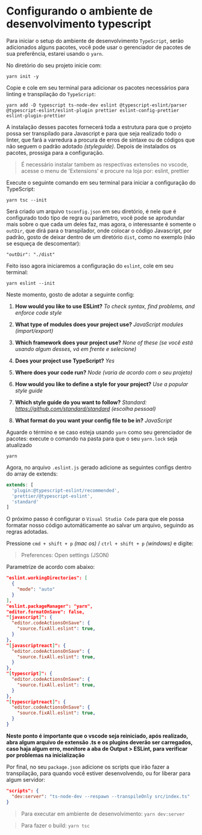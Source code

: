 # Configurando o ambiente de desenvolvimento typescript

Para iniciar o setup do ambiente de desenvolvimento `TypeScript`, serão adicionados alguns pacotes, você pode usar o gerenciador de pacotes de sua preferência, estarei usando o `yarn`.

No diretório do seu projeto inicie com:

    yarn init -y

Copie e cole em seu terminal para adicionar os pacotes necessários para linting e transpilação do `TypeScript`:

    yarn add -D typescript ts-node-dev eslint @typescript-eslint/parser @typescript-eslint/eslint-plugin prettier eslint-config-prettier eslint-plugin-prettier

A instalação desses pacotes fornecerá toda a estrutura para que o projeto possa ser transpilado para Javascript e para que seja realizado todo o linter, que fará a varredura a procura de erros de sintaxe ou de códigos que não seguem o padrão adotado _(styleguide)_. Depois de instalados os pacotes, prossiga para a configuração.

> É necessário instalar tambem as respectivas extensões no vscode, acesse o menu de 'Extensions' e procure na loja por: eslint, prettier

Execute o seguinte comando em seu terminal para iniciar a configuração do TypeScript:

    yarn tsc --init

Será criado um arquivo `tsconfig.json` em seu diretório, é nele que é configurado todo tipo de regra ou parâmetro, você pode se aprodundar mais sobre o que cada um deles faz, mas agora, o interessante é somente o `outDir`, que dirá para o transpilador, onde colocar o código Javascript, por padrão, gosto de deixar dentro de um diretório `dist`, como no exemplo (não se esqueça de descomentar):

    "outDir": "./dist"

Feito isso agora iniciaremos a configuração do `eslint`, cole em seu terminal:

    yarn eslint --init

Neste momento, gosto de adotar a seguinte config:

1. **How would you like to use ESLint?** _To check syntax, find problems, and enforce code style_

2. **What type of modules does your project use?** _JavaScript modules (import/export)_

3)  **Which framework does your project use?** _None of these (se você está usando algum desses, vá em frente e selecione)_

4)  **Does your project use TypeScript?** _Yes_

5)  **Where does your code run?** _Node (varia de acordo com o seu projeto)_

6)  **How would you like to define a style for your project?** _Use a popular style guide_

7)  **Which style guide do you want to follow?** _Standard: https://github.com/standard/standard (escolha pessoal)_

8)  **What format do you want your config file to be in?** _JavaScript_

Aguarde o término e se caso esteja usando `yarn` como seu gerenciador de pacotes: execute o comando na pasta para que o seu `yarn.lock` seja atualizado

    yarn

Agora, no arquivo `.eslint.js` gerado adicione as seguintes configs dentro do array de extends:

```javascript
extends: [
  'plugin:@typescript-eslint/recommended',
  'prettier/@typescript-eslint',
  'standard'
]
```

O próximo passo é configurar o `Visual Studio Code` para que ele possa formatar nosso código automáticamente ao salvar um arquivo, seguindo as regras adotadas.

Pressione `cmd + shift + p` _(mac os)_ / `ctrl + shift + p` _(windows)_ e digite:

> Preferences: Open settings (JSON)

Parametrize de acordo com abaixo:

```JSON
"eslint.workingDirectories": [
  {
    "mode": "auto"
  }
],
"eslint.packageManager": "yarn",
"editor.formatOnSave": false,
"[javascript]": {
  "editor.codeActionsOnSave": {
    "source.fixAll.eslint": true,
  }
},
"[javascriptreact]": {
  "editor.codeActionsOnSave": {
    "source.fixAll.eslint": true,
  }
},
"[typescript]": {
  "editor.codeActionsOnSave": {
    "source.fixAll.eslint": true,
  }
},
"[typescriptreact]": {
  "editor.codeActionsOnSave": {
    "source.fixAll.eslint": true,
  }
}
```

**Neste ponto é importante que o vscode seja reiniciado, após realizado, abra algum arquivo de extensão .ts e os plugins deverão ser carregados, caso haja algum erro, monitore a aba de Output > ESLint, para verificar por problemas na inicialização**

Por final, no seu `package.json` adicione os scripts que irão fazer a transpilação, para quando você estiver desenvolvendo, ou for liberar para algum servidor:

```JSON
"scripts": {
  "dev:server": "ts-node-dev --respawn --transpileOnly src/index.ts"
}
```

> Para executar em ambiente de desenvolvimento: `yarn dev:server`

> Para fazer o build: `yarn tsc` 



